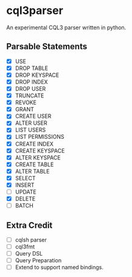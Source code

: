 # cql3parser

An experimental CQL3 parser written in python.

## Parsable Statements

 - [X] USE
 - [X] DROP TABLE
 - [X] DROP KEYSPACE
 - [X] DROP INDEX
 - [X] DROP USER
 - [X] TRUNCATE
 - [X] REVOKE
 - [X] GRANT
 - [X] CREATE USER
 - [X] ALTER USER
 - [X] LIST USERS
 - [X] LIST PERMISSIONS
 - [X] CREATE INDEX
 - [X] CREATE KEYSPACE
 - [X] ALTER KEYSPACE
 - [X] CREATE TABLE
 - [X] ALTER TABLE
 - [X] SELECT
 - [X] INSERT
 - [ ] UPDATE
 - [X] DELETE
 - [ ] BATCH

## Extra Credit
 - [ ] cqlsh parser
 - [ ] cql3fmt
 - [ ] Query DSL
 - [ ] Query Preparation
  - [ ] Extend to support named bindings.
